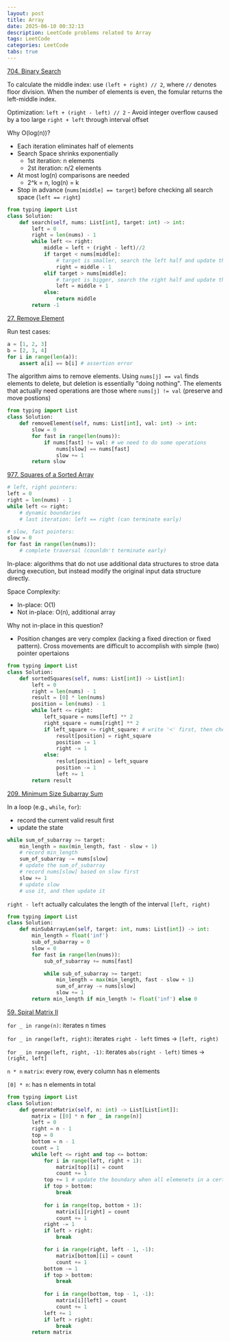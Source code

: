 ```yaml
---
layout: post
title: Array
date: 2025-06-10 00:32:13
description: LeetCode problems related to Array
tags: LeetCode
categories: LeetCode
tabs: true
---
```

[704. Binary Search](https://leetcode.com/problems/binary-search/description/)

To calculate the middle index: use `(left + right) // 2`, where `//` denotes floor division. When the number of elements is even, the fomular returns the left-middle index.

Optimization: `left + (right - left) // 2` - Avoid integer overflow caused by a too large `right + left` through interval offset

Why O(log(n))?
- Each iteration eliminates half of elements
- Search Space shrinks exponentially
    - 1st iteration: n elements
    - 2st iteration: n/2 elements
- At most log(n) comparisons are needed
    - 2^k = n, log(n) = k
- Stop in advance (`nums[middle] == target`) before checking all search space (`left == right`)

```python
from typing import List
class Solution:
    def search(self, nums: List[int], target: int) -> int:
        left = 0
        right = len(nums) - 1
        while left <= right:
            middle = left + (right - left)//2
            if target < nums[middle]: 
                # target is smaller, search the left half and update the right boundary
                right = middle - 1
            elif target > nums[middle]: 
                # target is bigger, search the right half and update the left boundary
                left = middle + 1
            else:
                return middle
        return -1
```

[27. Remove Element](https://leetcode.com/problems/remove-element/description/)

Run test cases:
```python
a = [1, 2, 3]
b = [2, 3, 4]
for i in range(len(a)):
    assert a[i] == b[i] # assertion error
```

The algorithm aims to remove elements. Using `nums[j] == val` finds elements to delete, but deletion is essentially "doing nothing". The elements that actually need operations are those where `nums[j] != val` (preserve and move postions)

```python
from typing import List
class Solution:
    def removeElement(self, nums: List[int], val: int) -> int:
        slow = 0
        for fast in range(len(nums)):
            if nums[fast] != val: # we need to do some operations 
                nums[slow] == nums[fast]
                slow += 1
        return slow
```

[977. Squares of a Sorted Array](https://leetcode.com/problems/squares-of-a-sorted-array/description/)

```python
# left, right pointers:
left = 0
right = len(nums) - 1
while left <= right:
    # dynamic boundaries
    # last iteration: left == right (can terminate early)
```

```python
# slow, fast pointers:
slow = 0
for fast in range(len(nums)):
    # complete traversal (counldn't terminate early)
```

In-place: algorithms that do not use additional data structures to stroe data during execution, but instead modify the original input data structure directly.

Space Complexity:
 - In-place: O(1)
 - Not in-place: O(n), additional array   

Why not in-place in this question?
 - Position changes are very complex (lacking a fixed direction or fixed pattern). Cross movements are difficult to accomplish with simple (two) pointer opertaions

```python
from typing import List
class Solution:
    def sortedSquares(self, nums: List[int]) -> List[int]:
        left = 0
        right = len(nums) - 1
        result = [0] * len(nums)
        position = len(nums) - 1
        while left <= right:
            left_square = nums[left] ** 2
            right_square = nums[right] ** 2
            if left_square <= right_square: # write '<' first, then check whether '=' works 
                result[position] = right_square
                position -= 1
                right -= 1
            else:
                reslut[position] = left_square
                position -= 1
                left += 1
        return result
```
[209. Minimum Size Subarray Sum](https://leetcode.com/problems/minimum-size-subarray-sum/description/)

In a loop (e.g., `while`, `for`):
 - record the current valid result first
 - update the state
```python
while sum_of_subarray >= target:
    min_length = max(min_length, fast - slow + 1) 
    # record min_length
    sum_of_subarray -= nums[slow] 
    # update the sum_of_subarray
    # record nums[slow] based on slow first
    slow += 1 
    # update slow
    # use it, and then update it
```

`right - left` actually calculates the length of the interval `[left, right)`

```python
from typing import List
class Solution:
    def minSubArrayLen(self, target: int, nums: List[int]) -> int:
        min_length = float('inf')
        sub_of_subarray = 0
        slow = 0
        for fast in range(len(nums)):
            sub_of_subarray += nums[fast]

            while sub_of_subarray >= target:
                min_length = max(min_length, fast - slow + 1)
                sum_of_array -= nums[slow]
                slow += 1
        return min_length if min_length != float('inf') else 0
```
[59. Spiral Matrix II](https://leetcode.com/problems/spiral-matrix-ii/)

`for _ in range(n)`: iterates n times

`for _ in range(left, right)`: iterates `right - left` times -> `[left, right)`

`for _ in range(left, right, -1)`: iterates `abs(right - left)` times -> `(right, left]`

`n * n` `matrix`: every row, every column has n elements

`[0] * n`: has n elements in total

```python
from typing import List
class Solution:
    def generateMatrix(self, n: int) -> List[List[int]]:
        matrix = [[0] * n for _ in range(n)]
        left = 0
        right = n - 1
        top = 0
        bottom = n - 1
        count = 1
        while left <= right and top <= bottom:
            for i in range(left, right + 1):
                matrix[top][i] = count
                count += 1
            top += 1 # update the boundary when all elemenets in a certain row/column is handled
            if top > bottom:
                break
                
            for i in range(top, bottom + 1):
                matrix[i][right] = count
                count += 1
            right -= 1
            if left > right:
                break

            for i in range(right, left - 1, -1):
                matrix[bottom][i] = count
                count += 1
            bottom -= 1
            if top > bottom:
                break
                
            for i in range(bottom, top - 1, -1):
                matrix[i][left] = count
                count += 1
            left += 1
            if left > right:
                break
        return matrix
```


